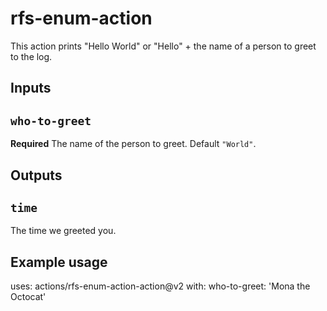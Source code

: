 # rfs-enum-action

This action prints "Hello World" or "Hello" + the name of a person to greet to the log.

## Inputs

## `who-to-greet`

**Required** The name of the person to greet. Default `"World"`.

## Outputs

## `time`

The time we greeted you.

## Example usage

uses: actions/rfs-enum-action-action@v2
with:
  who-to-greet: 'Mona the Octocat'
